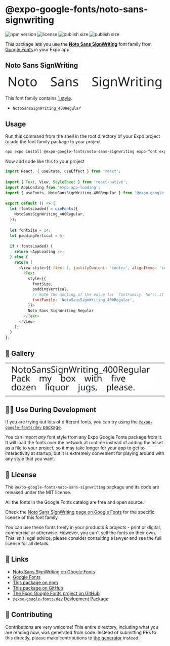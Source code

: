# @expo-google-fonts/noto-sans-signwriting

![npm version](https://flat.badgen.net/npm/v/@expo-google-fonts/noto-sans-signwriting)
![license](https://flat.badgen.net/github/license/expo/google-fonts)
![publish size](https://flat.badgen.net/packagephobia/install/@expo-google-fonts/noto-sans-signwriting)
![publish size](https://flat.badgen.net/packagephobia/publish/@expo-google-fonts/noto-sans-signwriting)

This package lets you use the [**Noto Sans SignWriting**](https://fonts.google.com/specimen/Noto+Sans+SignWriting) font family from [Google Fonts](https://fonts.google.com/) in your Expo app.

## Noto Sans SignWriting

![Noto Sans SignWriting](./font-family.png)

This font family contains [1 style](#-gallery).

- `NotoSansSignWriting_400Regular`

## Usage

Run this command from the shell in the root directory of your Expo project to add the font family package to your project
```sh
npx expo install @expo-google-fonts/noto-sans-signwriting expo-font expo-app-loading
```

Now add code like this to your project
```js
import React, { useState, useEffect } from 'react';

import { Text, View, StyleSheet } from 'react-native';
import AppLoading from 'expo-app-loading';
import { useFonts, NotoSansSignWriting_400Regular } from '@expo-google-fonts/noto-sans-signwriting';

export default () => {
  let [fontsLoaded] = useFonts({
    NotoSansSignWriting_400Regular,
  });

  let fontSize = 24;
  let paddingVertical = 6;

  if (!fontsLoaded) {
    return <AppLoading />;
  } else {
    return (
      <View style={{ flex: 1, justifyContent: 'center', alignItems: 'center' }}>
        <Text
          style={{
            fontSize,
            paddingVertical,
            // Note the quoting of the value for `fontFamily` here; it expects a string!
            fontFamily: 'NotoSansSignWriting_400Regular',
          }}>
          Noto Sans SignWriting Regular
        </Text>
      </View>
    );
  }
};

```

## 🔡 Gallery


||||
|-|-|-|
|![NotoSansSignWriting_400Regular](./NotoSansSignWriting_400Regular.ttf.png)||||


## 👩‍💻 Use During Development

If you are trying out lots of different fonts, you can try using the [`@expo-google-fonts/dev` package](https://github.com/expo/google-fonts/tree/master/font-packages/dev#readme).

You can import *any* font style from any Expo Google Fonts package from it. It will load the fonts
over the network at runtime instead of adding the asset as a file to your project, so it may take longer
for your app to get to interactivity at startup, but it is extremely convenient
for playing around with any style that you want.

## 📖 License

The `@expo-google-fonts/noto-sans-signwriting` package and its code are released under the MIT license.

All the fonts in the Google Fonts catalog are free and open source.

Check the [Noto Sans SignWriting page on Google Fonts](https://fonts.google.com/specimen/Noto+Sans+SignWriting) for the specific license of this font family.

You can use these fonts freely in your products & projects - print or digital, commercial or otherwise. However, you can't sell the fonts on their own. This isn't legal advice, please consider consulting a lawyer and see the full license for all details.

## 🔗 Links

- [Noto Sans SignWriting on Google Fonts](https://fonts.google.com/specimen/Noto+Sans+SignWriting)
- [Google Fonts](https://fonts.google.com/)
- [This package on npm](https://www.npmjs.com/package/@expo-google-fonts/noto-sans-signwriting)
- [This package on GitHub](https://github.com/expo/google-fonts/tree/master/font-packages/noto-sans-signwriting)
- [The Expo Google Fonts project on GitHub](https://github.com/expo/google-fonts)
- [`@expo-google-fonts/dev` Devlopment Package](https://github.com/expo/google-fonts/tree/master/font-packages/dev)

## 🤝 Contributing

Contributions are very welcome! This entire directory, including what you are reading now, was generated from code. Instead of submitting PRs to this directly, please make contributions to [the generator](https://github.com/expo/google-fonts/tree/master/packages/generator) instead.

